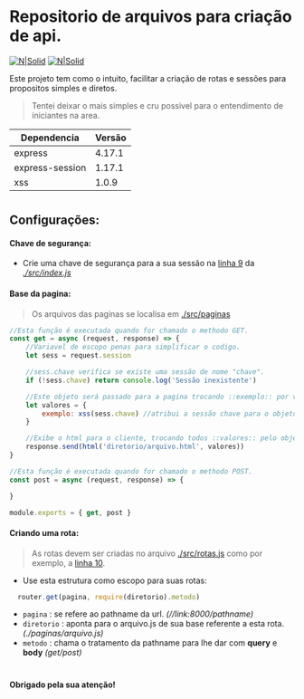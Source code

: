 # Repositorio de arquivos para criação de api.

[![N|Solid](https://cdn.discordapp.com/attachments/631607183301148672/724397007170568313/paypal.png)](https://www.paypal.com/cgi-bin/webscr?cmd=_donations&business=fabinhoec2210@gmail.com&item_name=F%C3%A1bio&currency_code=BRL)  [![N|Solid](https://cdn.discordapp.com/attachments/631607183301148672/724397005543178270/picpay.png)](https://app.picpay.com/user/smuu)


Este projeto tem como o intuito, facilitar a criação de rotas e sessões para propositos simples e diretos.

> Tentei deixar o mais simples e cru possivel para o entendimento de iniciantes na area.


| Dependencia | Versão|
| - | - |
| express | 4.17.1
| express-session | 1.17.1
| xss | 1.0.9
#

## Configurações:
#### Chave de segurança:
- Crie uma chave de segurança para a sua sessão na [linha 9](/src/index.js#L9) da [*./src/index.js*](/src/index.js)

#### Base da pagina:
> Os arquivos das paginas se localisa em [./src/paginas](./src/paginas)
```js
//Esta função é executada quando for chamado o methodo GET.
const get = async (request, response) => {
	//Variavel de escopo penas para simplificar o codigo.
	let sess = request.session

	//sess.chave verifica se existe uma sessão de nome "chave".
	if (!sess.chave) return console.log('Sessão inexistente')

	//Este objeto será passado para a pagina trocando ::exemplo:: por valores.exemplo
	let valores = {
		exemplo: xss(sess.chave) //atribui a sessão chave para o objeto.
	}

	//Exibe o html para o cliente, trocando todos ::valores:: pelo objeto valores.
	response.send(html('diretorio/arquivo.html', valores))
}

//Esta função é executada quando for chamado o methodo POST.
const post = async (request, response) => {

}

module.exports = { get, post }
```

#### Criando uma rota:
> As rotas devem ser criadas no arquivo [./src/rotas.js](/src/rotas.js) como por exemplo, a [linha 10](/src/rotas.js#L10).
> 
> 

- Use esta estrutura como escopo para suas rotas:
```js
  router.get(pagina, require(diretorio).metodo)
```
- `pagina` : se refere ao pathname da url. *(//link:8000/pathname)*
- `diretorio` : aponta para o arquivo.js de sua base referente a esta rota. *(./paginas/arquivo.js)*
- `metodo` : chama o tratamento da pathname para lhe dar com **query** e **body** *(get/post)*

#

**Obrigado pela sua atenção!**
